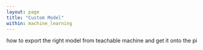 ```yaml
---
layout: page
title: "Custom Model"
within: machine_learning
---
```


how to export the right model from teachable machine and get it onto the pi